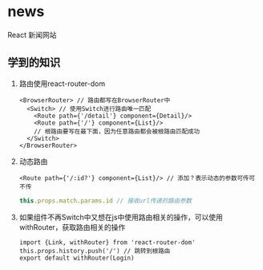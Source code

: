 # news
React 新闻网站

## 学到的知识
1. 路由使用react-router-dom

   ```react
   <BrowserRouter> // 路由都写在BrowserRouter中
     <Switch> // 使用Switch进行路由唯一匹配
       <Route path={'/detail'} component={Detail}/>
       <Route path={'/'} component={List}/> 
       // 根路由要写在最下面，因为任意路由都会被根路由匹配成功
     </Switch>
   </BrowserRouter>
   ```

2. 动态路由

   ```react
   <Route path={'/:id?'} component={List}/> // 添加？表示动态的参数可传可不传
   ```

   ```javascript
   this.props.match.params.id // 接收url传递的路由参数
   ```

3. 如果组件不再Switch中又想在js中使用路由相关的操作，可以使用withRouter，获取路由相关的操作

   ```react
   import {Link, withRouter} from 'react-router-dom'
   this.props.history.push('/') // 跳转到根路由
   export default withRouter(Login)
   ```
